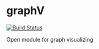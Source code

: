 # graphV
[![Build Status](https://travis-ci.org/NRshka/graphV.svg?branch=master)](https://travis-ci.org/NRshka/graphV)


Open module for graph visualizing
